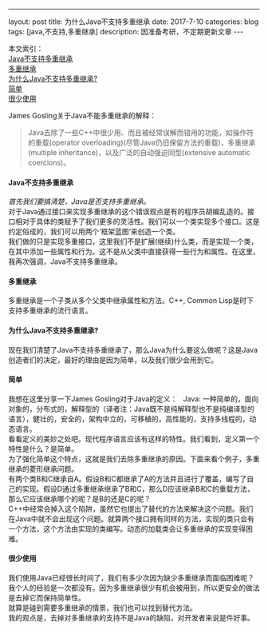 ---
layout: post
title: 为什么Java不支持多重继承
date: 2017-7-10
categories: blog
tags: [java,不支持,多重继承]
description: 因准备考研，不定期更新文章
---  

本文索引：  
[Java不支持多重继承](#Java不支持多重继承)  
[多重继承](#多重继承)  
[为什么Java不支持多重继承?](#为什么Java不支持多重继承?)  
[简单](#简单)  
[很少使用](#很少使用)  

James Gosling关于Java不能多重继承的解释：  
>Java去除了一些C++中很少用、而且被经常误解而错用的功能，如操作符的重载(operator overloading)(尽管Java仍旧保留方法的重载)，多重继承(multiple inheritance)，以及广泛的自动强迫同型(extensive automatic coercions)。  

#### Java不支持多重继承  
*首先我们要搞清楚，Java是否支持多重继承。*  
对于Java通过接口来实现多重继承的这个错误观点是有的程序员胡编乱造的。接口相对于具体的类赋予了我们更多的灵活性。我们可以一个类实现多个接口。这是约定俗成的，我们可以用两个’框架蓝图’来创造一个类。  
我们做的只是实现多重接口，这里我们不是扩展(继续)什么类，而是实现一个类，在其中添加一些属性和行为。这不是从父类中直接获得一些行为和属性。在这里，我再次强调，Java不支持多重继承。  
#### 多重继承
多重继承是一个子类从多个父类中继承属性和方法。C++, Common Lisp是时下支持多重继承的流行语言。  
#### 为什么Java不支持多重继承?  
现在我们清楚了Java不支持多重继承了，那么Java为什么要这么做呢？这是Java创造者们的决定，最好的理由是因为简单，以及我们很少会用到它。  
#### 简单  
我想在这里分享一下James Gosling对于Java的定义：  
Java: 一种简单的，面向对象的，分布式的，解释型的（译者注：Java既不是纯解释型也不是纯编译型的语言），健壮的，安全的，架构中立的，可移植的，高性能的，支持多线程的，动态语言。  
看看定义的美妙之处吧。现代程序语言应该有这样的特性。我们看到，定义第一个特性是什么？是简单。  
为了强化简单这个特点，这就是我们去除多重继承的原因。下面来看个例子，多重继承的菱形继承问题。  
有两个类B和C继承自A。假设B和C都继承了A的方法并且进行了覆盖，编写了自己的实现。假设D通过多重继承继承了B和C，那么D应该继承B和C的重载方法，那么它应该继承哪个的呢？是B的还是C的呢？  
C++中经常会掉入这个陷阱，虽然它也提出了替代的方法来解决这个问题。我们在Java中就不会出现这个问题。就算两个接口拥有同样的方法，实现的类只会有一个方法，这个方法由实现的类编写。动态的加载类会让多重继承的实现变得困难。  
#### 很少使用  
我们使用Java已经很长时间了，我们有多少次因为缺少多重继承而面临困难呢？我个人的经验是一次都没有。因为多重继承很少有机会被用到，所以更安全的做法是去掉它而保持简单性。  
就算是碰到需要多重继承的情景，我们也可以找到替代方法。  
我的观点是，去掉对多重继承的支持不是Java的缺陷，对开发者来说是件好事。

